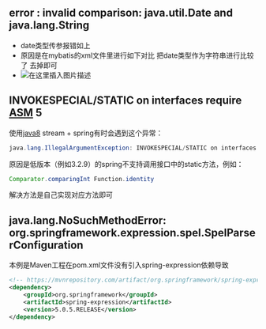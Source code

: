 ## error : invalid comparison: java.util.Date and java.lang.String

-   date类型传参报错如上
-   原因是在mybatis的xml文件里进行如下对比 把date类型作为字符串进行比较了 去掉即可
-   ![在这里插入图片描述](https://i-blog.csdnimg.cn/blog_migrate/bddfa107b810fd6df9a8996e9756107d.png)



## INVOKESPECIAL/STATIC on interfaces require [ASM](https://so.csdn.net/so/search?q=ASM&spm=1001.2101.3001.7020) 5

使用[java8](https://so.csdn.net/so/search?q=java8&spm=1001.2101.3001.7020) stream + spring有时会遇到这个异常：

```java
java.lang.IllegalArgumentException: INVOKESPECIAL/STATIC on interfaces require ASM 5
```

原因是低版本（例如3.2.9）的spring不支持调用接口中的static方法，例如：

```java
Comparator.comparingInt Function.identity
```

解决方法是自己实现对应方法即可



## java.lang.NoSuchMethodError: org.springframework.expression.spel.SpelParserConfiguration

本例是Maven工程在pom.xml文件没有引入spring-expression依赖导致    

```xml
<!-- https://mvnrepository.com/artifact/org.springframework/spring-expression -->
<dependency>
    <groupId>org.springframework</groupId>
    <artifactId>spring-expression</artifactId>
    <version>5.0.5.RELEASE</version>
</dependency>
```





